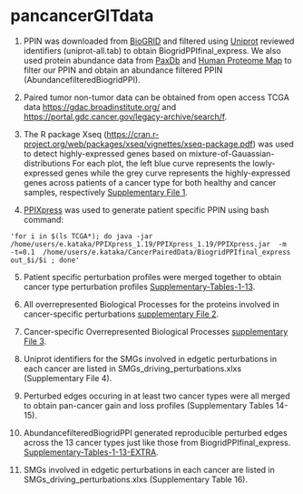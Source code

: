 # pancancerGITdata
1. PPIN was downloaded from [BioGRID](https://thebiogrid.org/download.php) and filtered using [Uniprot](http://www.uniprot.org/) reviewed identifiers (uniprot-all.tab) to obtain BiogridPPIfinal_express. We also used protein abundance data from [PaxDb](http://pax-db.org/species/9606/H.%20sapiens) and [Human Proteome Map](http://www.humanproteomemap.org/) to filter our PPIN and obtain an abundance filtered PPIN (AbundancefilteredBiogridPPI).

2. Paired tumor non-tumor data can be obtained from open access TCGA data <https://gdac.broadinstitute.org/> and <https://portal.gdc.cancer.gov/legacy-archive/search/f>.

3. The R package Xseq (https://cran.r-project.org/web/packages/xseq/vignettes/xseq-package.pdf) was used to detect highly-expressed genes based on mixture-of-Gauassian-distributions For each plot, the left blue curve represents the lowly-expressed genes while the grey curve represents the highly-expressed genes across patients of a cancer type for both healthy and cancer samples, respectively [Supplementary File 1](https://drive.google.com/open?id=1ci6TgK7qMl1fKsulgDsaYWVTGCSK0y-e).

4. [PPIXpress](https://sourceforge.net/projects/ppixpress/) was used to generate patient specific PPIN using bash command: 

```bashscript
'for i in $(ls TCGA*); do java -jar /home/users/e.kataka/PPIXpress_1.19/PPIXpress_1.19/PPIXpress.jar  -m  -t=0.1  /home/users/e.kataka/CancerPairedData/BiogridPPIfinal_express  out_$i/$i ; done'
```
5. Patient specific perturbation profiles were merged together to obtain cancer type perturbation profiles [Supplementary-Tables-1-13](https://drive.google.com/open?id=0Bz3WS2e_jQ6xU09NN19TWTJVSmM).

6. All overrepresented Biological Processes for the proteins involved in cancer-specific perturbations [supplementary File 2](https://drive.google.com/open?id=1WYrNaVupHU9Vp6wkgNZZBe3b4mrvemFi).

7. Cancer-specific Overrepresented Biological Processes [supplementary File 3](https://drive.google.com/open?id=1iw6CKRuch-OGKqo9SkzOkP8OIwsmSefj).
8. Uniprot identifiers for the SMGs involved in edgetic perturbations in each cancer are listed in SMGs_driving_perturbations.xlxs (Supplementary File 4).

8. Perturbed edges occuring in at least two cancer types were all merged to obtain pan-cancer gain and loss profiles (Supplementary Tables 14-15).

9. AbundancefilteredBiogridPPI generated reproducible perturbed edges across the 13 cancer types just like those from BiogridPPIfinal_express. [Supplementary-Tables-1-13-EXTRA](https://drive.google.com/open?id=0Bz3WS2e_jQ6xYnJKdHBUaFVrQ3M).

10. SMGs involved in edgetic perturbations in each cancer are listed in SMGs_driving_perturbations.xlxs (Supplementary Table 16). 
